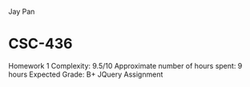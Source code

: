 Jay Pan
# CSC-436
Homework 1
Complexity: 9.5/10
Approximate number of hours spent: 9 hours
Expected Grade: B+
JQuery Assignment
